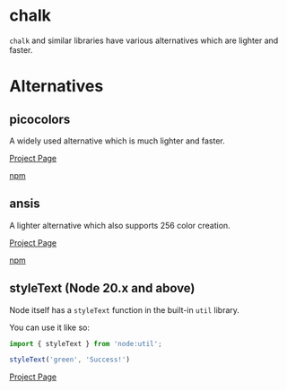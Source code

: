 # chalk

`chalk` and similar libraries have various alternatives which are lighter and faster.

# Alternatives

## picocolors

A widely used alternative which is much lighter and faster.

[Project Page](https://github.com/alexeyraspopov/picocolors)

[npm](https://npmjs.com/package/picocolors)

## ansis

A lighter alternative which also supports 256 color creation.

[Project Page](https://github.com/webdiscus/ansis)

[npm](https://npmjs.com/package/ansis)

## styleText (Node 20.x and above)

Node itself has a `styleText` function in the built-in `util` library.

You can use it like so:

```js
import { styleText } from 'node:util';

styleText('green', 'Success!')
```

[Project Page](https://nodejs.org/api/util.html#utilstyletextformat-text-options)
